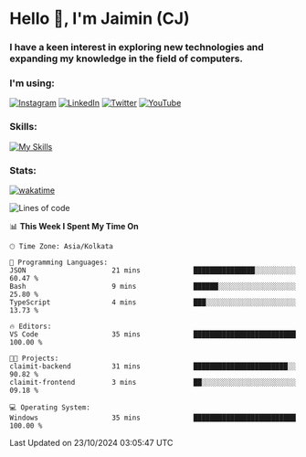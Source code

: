 <h1>Hello 👋, I'm Jaimin (CJ)</h1>
<h3>I have a keen interest in exploring new technologies and expanding my knowledge in the field of computers.</h3>

<h3 align="left"> I'm using: </h3>

[![Instagram](https://img.shields.io/badge/Instagram-%23E4405F.svg?style=for-the-badge&logo=Instagram&logoColor=white)](https://instagram.com/jaimin_chovatia) [![LinkedIn](https://img.shields.io/badge/linkedin-%230077B5.svg?style=for-the-badge&logo=linkedin&logoColor=white)](https://www.linkedin.com/in/jaimin-chovatia-691b8b29a) [![Twitter](https://img.shields.io/badge/Twitter-%231DA1F2.svg?style=for-the-badge&logo=Twitter&logoColor=white)](https://twitter.com/jaimin_chovatia) [![YouTube](https://img.shields.io/badge/YouTube-%23FF0000.svg?style=for-the-badge&logo=YouTube&logoColor=white)](https://youtube.com/@cjcreations5172) 

**<h3 align="left">Skills:</h3>**

[![My Skills](https://skillicons.dev/icons?i=ts,js,java,py,react,nextjs,nodejs,postgres,mongodb,git)](https://skillicons.dev)

<!---
 **<h3 align="left">🏆 Achievements:</h3>**
 [![An image of @jaimin25's Holopin badges, which is a link to view their full Holopin profile](https://holopin.me/jaimin25)](https://holopin.io/@jaimin25)
-->

**<h3 align="left">Stats:</h3>**

[![wakatime](https://wakatime.com/badge/user/b2a7cf30-099b-4a62-be11-c3b7dc700323.svg)](https://wakatime.com/@b2a7cf30-099b-4a62-be11-c3b7dc700323)

<!--START_SECTION:waka-->
![Lines of code](https://img.shields.io/badge/From%20Hello%20World%20I%27ve%20Written-988.8%20thousand%20lines%20of%20code-blue)

📊 **This Week I Spent My Time On** 

```text
🕑︎ Time Zone: Asia/Kolkata

💬 Programming Languages: 
JSON                     21 mins             ███████████████░░░░░░░░░░   60.47 % 
Bash                     9 mins              ██████░░░░░░░░░░░░░░░░░░░   25.80 % 
TypeScript               4 mins              ███░░░░░░░░░░░░░░░░░░░░░░   13.73 % 

🔥 Editors: 
VS Code                  35 mins             █████████████████████████   100.00 % 

🐱‍💻 Projects: 
claimit-backend          31 mins             ███████████████████████░░   90.82 % 
claimit-frontend         3 mins              ██░░░░░░░░░░░░░░░░░░░░░░░   09.18 % 

💻 Operating System: 
Windows                  35 mins             █████████████████████████   100.00 % 
```


 Last Updated on 23/10/2024 03:05:47 UTC
<!--END_SECTION:waka-->
